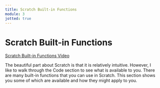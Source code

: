```yaml
---
title: Scratch Built-in Functions
module: 3
jotted: true
---
```


# Scratch Built-in Functions

<p><a href="//www.youtube.com/embed/ThKqgePt-PM" data-lity>Scratch Built-in Functions Video</a></p>

The beautiful part about Scratch is that it is relatively intuitive.  However, I like to walk through the Code section to see what is available to you.  There are many built-in functions that you can use in Scratch.  This section shows you some of which are available and how they might apply to you.

